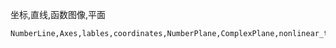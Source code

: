 坐标,直线,函数图像,平面

```
NumberLine,Axes,lables,coordinates,NumberPlane,ComplexPlane,nonlinear_transform,ParametricFunction,FunctionFraph
```
